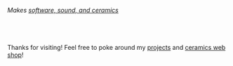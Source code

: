 _Makes [software, sound, and ceramics](/about)_
<br/><br/><br/><br/><br/>
Thanks for visiting! Feel free to poke around my [projects](/projects) and [ceramics web shop](/shop)!
